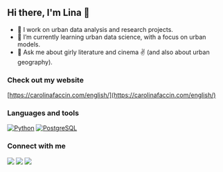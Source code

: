 ## Hi there, I'm Lina 👋

- 🔭 I work on urban data analysis and research projects.
- 🌱 I’m currently learning urban data science, with a focus on urban models.
- 💬 Ask me about girly literature and cinema ✌️ (and also about urban geography).

### Check out my website
[https://carolinafaccin.com/english/](https://carolinafaccin.com/english/)

### Languages and tools
[![Python](https://img.shields.io/badge/Python-3776AB?style=for-the-badge&logo=python&logoColor=white)](https://www.python.org) [![PostgreSQL](https://img.shields.io/badge/PostgreSQL-316192?style=for-the-badge&logo=postgresql&logoColor=white)](https://www.postgresql.org)

### Connect with me
[![](https://img.shields.io/badge/LINKEDIN-0077B5?style=for-the-badge)](https://www.linkedin.com/in/carolinafaccin/) [![](https://img.shields.io/badge/RESEARCHGATE-00CCBB?style=for-the-badge)](https://www.researchgate.net/profile/Carolina_Faccin) [![](https://img.shields.io/badge/GMAIL-D14836?style=for-the-badge)](mailto:faccincarolina@gmail.com)

<!--
- 🔭 I’m currently working on ...
- 🌱 I’m currently learning ...
- 👯 I’m looking to collaborate on ...
- 🤔 I’m looking for help with ...
- 💬 Ask me about ...
- 📫 How to reach me: ...
- 😄 Pronouns: ...
- ⚡ Fun fact: ...

[![Nome do Botão](URL do Ícone)](URL do Link)
-->
